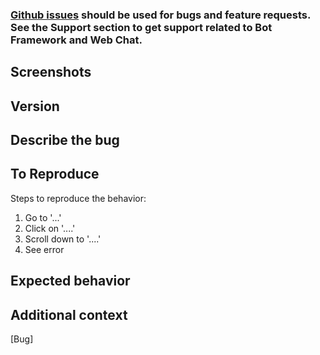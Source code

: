 ### [Github issues](https://github.com/Microsoft/botframework-webchat/issues) should be used for bugs and feature requests. See the Support section to get support related to Bot Framework and Web Chat.

## Screenshots
<!-- If applicable, add screenshots to help explain your problem. -->

## Version
<!-- What version of Web Chat are you using? Are you using the CDN? NPM package? Or embedding Web Chat to your site via `<iframe>`? -->

## Describe the bug
<!-- Give a clear and concise description of what the bug is. -->
<!-- Please be sure to add screencaps of the console errors in your browser, if there are any -->

## To Reproduce
Steps to reproduce the behavior:
1. Go to '...'
2. Click on '....'
3. Scroll down to '....'
4. See error

## Expected behavior
<!-- Give a clear and concise description of what you expect to happen when following the reproduction steps above. -->

## Additional context
<!-- Add any other context about the problem here.-->

[Bug]
